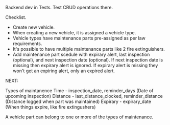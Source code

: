 Backend dev in Tests. Test CRUD operations there.

Checklist. 

- Create new vehicle.
- When creating a new vehicle, it is assigned a vehicle type. 
- Vehicle types have maintenance parts pre-assigned as per law requirements. 
- It's possible to have multiple maintenance parts like 2 fire extinguishers. 
- Add maintenance part scedule with expirary alert, last inspection (optional), and next inspection date (optional). If next inspection date is missing then expirary alert is ignored. If expirary alert is missing they won't get an expiring alert, only an expired alert. 

NEXT:

Types of maintanence
	Time - inspection_date, reminder_days (Date of upcoming inspection)
	Distance - last_distance_clocked, reminder_distance (Distance logged when part was maintained)
	Expirary - expirary_date (When things expire, like fire extingushers)
	
A vehicle part can belong to one or more of the types of maintenance. 

